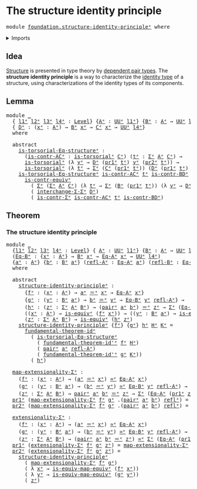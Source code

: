 # The structure identity principle

<pre class="Agda"><a id="45" class="Keyword">module</a> <a id="52" href="foundation.structure-identity-principle%25E1%25B5%2589.html" class="Module">foundation.structure-identity-principleᵉ</a> <a id="93" class="Keyword">where</a>
</pre>
<details><summary>Imports</summary>

<pre class="Agda"><a id="149" class="Keyword">open</a> <a id="154" class="Keyword">import</a> <a id="161" href="foundation.dependent-pair-types%25E1%25B5%2589.html" class="Module">foundation.dependent-pair-typesᵉ</a>
<a id="194" class="Keyword">open</a> <a id="199" class="Keyword">import</a> <a id="206" href="foundation.fundamental-theorem-of-identity-types%25E1%25B5%2589.html" class="Module">foundation.fundamental-theorem-of-identity-typesᵉ</a>
<a id="256" class="Keyword">open</a> <a id="261" class="Keyword">import</a> <a id="268" href="foundation.type-arithmetic-dependent-pair-types%25E1%25B5%2589.html" class="Module">foundation.type-arithmetic-dependent-pair-typesᵉ</a>
<a id="317" class="Keyword">open</a> <a id="322" class="Keyword">import</a> <a id="329" href="foundation.universe-levels%25E1%25B5%2589.html" class="Module">foundation.universe-levelsᵉ</a>

<a id="358" class="Keyword">open</a> <a id="363" class="Keyword">import</a> <a id="370" href="foundation-core.contractible-types%25E1%25B5%2589.html" class="Module">foundation-core.contractible-typesᵉ</a>
<a id="406" class="Keyword">open</a> <a id="411" class="Keyword">import</a> <a id="418" href="foundation-core.equivalences%25E1%25B5%2589.html" class="Module">foundation-core.equivalencesᵉ</a>
<a id="448" class="Keyword">open</a> <a id="453" class="Keyword">import</a> <a id="460" href="foundation-core.identity-types%25E1%25B5%2589.html" class="Module">foundation-core.identity-typesᵉ</a>
<a id="492" class="Keyword">open</a> <a id="497" class="Keyword">import</a> <a id="504" href="foundation-core.torsorial-type-families%25E1%25B5%2589.html" class="Module">foundation-core.torsorial-type-familiesᵉ</a>
</pre>
</details>

## Idea

[Structure](foundation.structure.md) is presented in type theory by
[dependent pair types](foundation.dependent-pair-types.md). The **structure
identity principle** is a way to characterize the
[identity type](foundation-core.identity-types.md) of a structure, using
characterizations of the identity types of its components.

## Lemma

<pre class="Agda"><a id="916" class="Keyword">module</a> <a id="923" href="foundation.structure-identity-principle%25E1%25B5%2589.html#923" class="Module">_</a>
  <a id="927" class="Symbol">{</a> <a id="929" href="foundation.structure-identity-principle%25E1%25B5%2589.html#929" class="Bound">l1ᵉ</a> <a id="933" href="foundation.structure-identity-principle%25E1%25B5%2589.html#933" class="Bound">l2ᵉ</a> <a id="937" href="foundation.structure-identity-principle%25E1%25B5%2589.html#937" class="Bound">l3ᵉ</a> <a id="941" href="foundation.structure-identity-principle%25E1%25B5%2589.html#941" class="Bound">l4ᵉ</a> <a id="945" class="Symbol">:</a> <a id="947" href="Agda.Primitive.html#742" class="Postulate">Level</a><a id="952" class="Symbol">}</a> <a id="954" class="Symbol">{</a><a id="955" href="foundation.structure-identity-principle%25E1%25B5%2589.html#955" class="Bound">Aᵉ</a> <a id="958" class="Symbol">:</a> <a id="960" href="Agda.Primitive.html#429" class="Primitive">UUᵉ</a> <a id="964" href="foundation.structure-identity-principle%25E1%25B5%2589.html#929" class="Bound">l1ᵉ</a><a id="967" class="Symbol">}</a> <a id="969" class="Symbol">{</a><a id="970" href="foundation.structure-identity-principle%25E1%25B5%2589.html#970" class="Bound">Bᵉ</a> <a id="973" class="Symbol">:</a> <a id="975" href="foundation.structure-identity-principle%25E1%25B5%2589.html#955" class="Bound">Aᵉ</a> <a id="978" class="Symbol">→</a> <a id="980" href="Agda.Primitive.html#429" class="Primitive">UUᵉ</a> <a id="984" href="foundation.structure-identity-principle%25E1%25B5%2589.html#933" class="Bound">l2ᵉ</a><a id="987" class="Symbol">}</a> <a id="989" class="Symbol">{</a><a id="990" href="foundation.structure-identity-principle%25E1%25B5%2589.html#990" class="Bound">Cᵉ</a> <a id="993" class="Symbol">:</a> <a id="995" href="foundation.structure-identity-principle%25E1%25B5%2589.html#955" class="Bound">Aᵉ</a> <a id="998" class="Symbol">→</a> <a id="1000" href="Agda.Primitive.html#429" class="Primitive">UUᵉ</a> <a id="1004" href="foundation.structure-identity-principle%25E1%25B5%2589.html#937" class="Bound">l3ᵉ</a><a id="1007" class="Symbol">}</a>
  <a id="1011" class="Symbol">{</a> <a id="1013" href="foundation.structure-identity-principle%25E1%25B5%2589.html#1013" class="Bound">Dᵉ</a> <a id="1016" class="Symbol">:</a> <a id="1018" class="Symbol">(</a><a id="1019" href="foundation.structure-identity-principle%25E1%25B5%2589.html#1019" class="Bound">xᵉ</a> <a id="1022" class="Symbol">:</a> <a id="1024" href="foundation.structure-identity-principle%25E1%25B5%2589.html#955" class="Bound">Aᵉ</a><a id="1026" class="Symbol">)</a> <a id="1028" class="Symbol">→</a> <a id="1030" href="foundation.structure-identity-principle%25E1%25B5%2589.html#970" class="Bound">Bᵉ</a> <a id="1033" href="foundation.structure-identity-principle%25E1%25B5%2589.html#1019" class="Bound">xᵉ</a> <a id="1036" class="Symbol">→</a> <a id="1038" href="foundation.structure-identity-principle%25E1%25B5%2589.html#990" class="Bound">Cᵉ</a> <a id="1041" href="foundation.structure-identity-principle%25E1%25B5%2589.html#1019" class="Bound">xᵉ</a> <a id="1044" class="Symbol">→</a> <a id="1046" href="Agda.Primitive.html#429" class="Primitive">UUᵉ</a> <a id="1050" href="foundation.structure-identity-principle%25E1%25B5%2589.html#941" class="Bound">l4ᵉ</a><a id="1053" class="Symbol">}</a>
  <a id="1057" class="Keyword">where</a>

  <a id="1066" class="Keyword">abstract</a>
    <a id="1079" href="foundation.structure-identity-principle%25E1%25B5%2589.html#1079" class="Function">is-torsorial-Eq-structureᵉ</a> <a id="1106" class="Symbol">:</a>
      <a id="1114" class="Symbol">(</a><a id="1115" href="foundation.structure-identity-principle%25E1%25B5%2589.html#1115" class="Bound">is-contr-ACᵉ</a> <a id="1128" class="Symbol">:</a> <a id="1130" href="foundation-core.torsorial-type-families%25E1%25B5%2589.html#2479" class="Function">is-torsorialᵉ</a> <a id="1144" href="foundation.structure-identity-principle%25E1%25B5%2589.html#990" class="Bound">Cᵉ</a><a id="1146" class="Symbol">)</a> <a id="1148" class="Symbol">(</a><a id="1149" href="foundation.structure-identity-principle%25E1%25B5%2589.html#1149" class="Bound">tᵉ</a> <a id="1152" class="Symbol">:</a> <a id="1154" href="foundation.dependent-pair-types%25E1%25B5%2589.html#585" class="Record">Σᵉ</a> <a id="1157" href="foundation.structure-identity-principle%25E1%25B5%2589.html#955" class="Bound">Aᵉ</a> <a id="1160" href="foundation.structure-identity-principle%25E1%25B5%2589.html#990" class="Bound">Cᵉ</a><a id="1162" class="Symbol">)</a> <a id="1164" class="Symbol">→</a>
      <a id="1172" href="foundation-core.torsorial-type-families%25E1%25B5%2589.html#2479" class="Function">is-torsorialᵉ</a> <a id="1186" class="Symbol">(λ</a> <a id="1189" href="foundation.structure-identity-principle%25E1%25B5%2589.html#1189" class="Bound">yᵉ</a> <a id="1192" class="Symbol">→</a> <a id="1194" href="foundation.structure-identity-principle%25E1%25B5%2589.html#1013" class="Bound">Dᵉ</a> <a id="1197" class="Symbol">(</a><a id="1198" href="foundation.dependent-pair-types%25E1%25B5%2589.html#697" class="Field">pr1ᵉ</a> <a id="1203" href="foundation.structure-identity-principle%25E1%25B5%2589.html#1149" class="Bound">tᵉ</a><a id="1205" class="Symbol">)</a> <a id="1207" href="foundation.structure-identity-principle%25E1%25B5%2589.html#1189" class="Bound">yᵉ</a> <a id="1210" class="Symbol">(</a><a id="1211" href="foundation.dependent-pair-types%25E1%25B5%2589.html#711" class="Field">pr2ᵉ</a> <a id="1216" href="foundation.structure-identity-principle%25E1%25B5%2589.html#1149" class="Bound">tᵉ</a><a id="1218" class="Symbol">))</a> <a id="1221" class="Symbol">→</a>
      <a id="1229" href="foundation-core.torsorial-type-families%25E1%25B5%2589.html#2479" class="Function">is-torsorialᵉ</a> <a id="1243" class="Symbol">(λ</a> <a id="1246" href="foundation.structure-identity-principle%25E1%25B5%2589.html#1246" class="Bound">tᵉ</a> <a id="1249" class="Symbol">→</a> <a id="1251" href="foundation.dependent-pair-types%25E1%25B5%2589.html#585" class="Record">Σᵉ</a> <a id="1254" class="Symbol">(</a><a id="1255" href="foundation.structure-identity-principle%25E1%25B5%2589.html#990" class="Bound">Cᵉ</a> <a id="1258" class="Symbol">(</a><a id="1259" href="foundation.dependent-pair-types%25E1%25B5%2589.html#697" class="Field">pr1ᵉ</a> <a id="1264" href="foundation.structure-identity-principle%25E1%25B5%2589.html#1246" class="Bound">tᵉ</a><a id="1266" class="Symbol">))</a> <a id="1269" class="Symbol">(</a><a id="1270" href="foundation.structure-identity-principle%25E1%25B5%2589.html#1013" class="Bound">Dᵉ</a> <a id="1273" class="Symbol">(</a><a id="1274" href="foundation.dependent-pair-types%25E1%25B5%2589.html#697" class="Field">pr1ᵉ</a> <a id="1279" href="foundation.structure-identity-principle%25E1%25B5%2589.html#1246" class="Bound">tᵉ</a><a id="1281" class="Symbol">)</a> <a id="1283" class="Symbol">(</a><a id="1284" href="foundation.dependent-pair-types%25E1%25B5%2589.html#711" class="Field">pr2ᵉ</a> <a id="1289" href="foundation.structure-identity-principle%25E1%25B5%2589.html#1246" class="Bound">tᵉ</a><a id="1291" class="Symbol">)))</a>
    <a id="1299" href="foundation.structure-identity-principle%25E1%25B5%2589.html#1079" class="Function">is-torsorial-Eq-structureᵉ</a> <a id="1326" href="foundation.structure-identity-principle%25E1%25B5%2589.html#1326" class="Bound">is-contr-ACᵉ</a> <a id="1339" href="foundation.structure-identity-principle%25E1%25B5%2589.html#1339" class="Bound">tᵉ</a> <a id="1342" href="foundation.structure-identity-principle%25E1%25B5%2589.html#1342" class="Bound">is-contr-BDᵉ</a> <a id="1355" class="Symbol">=</a>
      <a id="1363" href="foundation-core.contractible-types%25E1%25B5%2589.html#2606" class="Function">is-contr-equivᵉ</a>
        <a id="1387" class="Symbol">(</a> <a id="1389" href="foundation.dependent-pair-types%25E1%25B5%2589.html#585" class="Record">Σᵉ</a> <a id="1392" class="Symbol">(</a><a id="1393" href="foundation.dependent-pair-types%25E1%25B5%2589.html#585" class="Record">Σᵉ</a> <a id="1396" href="foundation.structure-identity-principle%25E1%25B5%2589.html#955" class="Bound">Aᵉ</a> <a id="1399" href="foundation.structure-identity-principle%25E1%25B5%2589.html#990" class="Bound">Cᵉ</a><a id="1401" class="Symbol">)</a> <a id="1403" class="Symbol">(λ</a> <a id="1406" href="foundation.structure-identity-principle%25E1%25B5%2589.html#1406" class="Bound">tᵉ</a> <a id="1409" class="Symbol">→</a> <a id="1411" href="foundation.dependent-pair-types%25E1%25B5%2589.html#585" class="Record">Σᵉ</a> <a id="1414" class="Symbol">(</a><a id="1415" href="foundation.structure-identity-principle%25E1%25B5%2589.html#970" class="Bound">Bᵉ</a> <a id="1418" class="Symbol">(</a><a id="1419" href="foundation.dependent-pair-types%25E1%25B5%2589.html#697" class="Field">pr1ᵉ</a> <a id="1424" href="foundation.structure-identity-principle%25E1%25B5%2589.html#1406" class="Bound">tᵉ</a><a id="1426" class="Symbol">))</a> <a id="1429" class="Symbol">(λ</a> <a id="1432" href="foundation.structure-identity-principle%25E1%25B5%2589.html#1432" class="Bound">yᵉ</a> <a id="1435" class="Symbol">→</a> <a id="1437" href="foundation.structure-identity-principle%25E1%25B5%2589.html#1013" class="Bound">Dᵉ</a> <a id="1440" class="Symbol">(</a><a id="1441" href="foundation.dependent-pair-types%25E1%25B5%2589.html#697" class="Field">pr1ᵉ</a> <a id="1446" href="foundation.structure-identity-principle%25E1%25B5%2589.html#1406" class="Bound">tᵉ</a><a id="1448" class="Symbol">)</a> <a id="1450" href="foundation.structure-identity-principle%25E1%25B5%2589.html#1432" class="Bound">yᵉ</a> <a id="1453" class="Symbol">(</a><a id="1454" href="foundation.dependent-pair-types%25E1%25B5%2589.html#711" class="Field">pr2ᵉ</a> <a id="1459" href="foundation.structure-identity-principle%25E1%25B5%2589.html#1406" class="Bound">tᵉ</a><a id="1461" class="Symbol">))))</a>
        <a id="1474" class="Symbol">(</a> <a id="1476" href="foundation.type-arithmetic-dependent-pair-types%25E1%25B5%2589.html#11172" class="Function">interchange-Σ-Σᵉ</a> <a id="1493" href="foundation.structure-identity-principle%25E1%25B5%2589.html#1013" class="Bound">Dᵉ</a><a id="1495" class="Symbol">)</a>
        <a id="1505" class="Symbol">(</a> <a id="1507" href="foundation-core.contractible-types%25E1%25B5%2589.html#5868" class="Function">is-contr-Σᵉ</a> <a id="1519" href="foundation.structure-identity-principle%25E1%25B5%2589.html#1326" class="Bound">is-contr-ACᵉ</a> <a id="1532" href="foundation.structure-identity-principle%25E1%25B5%2589.html#1339" class="Bound">tᵉ</a> <a id="1535" href="foundation.structure-identity-principle%25E1%25B5%2589.html#1342" class="Bound">is-contr-BDᵉ</a><a id="1547" class="Symbol">)</a>
</pre>
## Theorem

### The structure identity principle

<pre class="Agda"><a id="1612" class="Keyword">module</a> <a id="1619" href="foundation.structure-identity-principle%25E1%25B5%2589.html#1619" class="Module">_</a>
  <a id="1623" class="Symbol">{</a><a id="1624" href="foundation.structure-identity-principle%25E1%25B5%2589.html#1624" class="Bound">l1ᵉ</a> <a id="1628" href="foundation.structure-identity-principle%25E1%25B5%2589.html#1628" class="Bound">l2ᵉ</a> <a id="1632" href="foundation.structure-identity-principle%25E1%25B5%2589.html#1632" class="Bound">l3ᵉ</a> <a id="1636" href="foundation.structure-identity-principle%25E1%25B5%2589.html#1636" class="Bound">l4ᵉ</a> <a id="1640" class="Symbol">:</a> <a id="1642" href="Agda.Primitive.html#742" class="Postulate">Level</a><a id="1647" class="Symbol">}</a> <a id="1649" class="Symbol">{</a> <a id="1651" href="foundation.structure-identity-principle%25E1%25B5%2589.html#1651" class="Bound">Aᵉ</a> <a id="1654" class="Symbol">:</a> <a id="1656" href="Agda.Primitive.html#429" class="Primitive">UUᵉ</a> <a id="1660" href="foundation.structure-identity-principle%25E1%25B5%2589.html#1624" class="Bound">l1ᵉ</a><a id="1663" class="Symbol">}</a> <a id="1665" class="Symbol">{</a><a id="1666" href="foundation.structure-identity-principle%25E1%25B5%2589.html#1666" class="Bound">Bᵉ</a> <a id="1669" class="Symbol">:</a> <a id="1671" href="foundation.structure-identity-principle%25E1%25B5%2589.html#1651" class="Bound">Aᵉ</a> <a id="1674" class="Symbol">→</a> <a id="1676" href="Agda.Primitive.html#429" class="Primitive">UUᵉ</a> <a id="1680" href="foundation.structure-identity-principle%25E1%25B5%2589.html#1628" class="Bound">l2ᵉ</a><a id="1683" class="Symbol">}</a> <a id="1685" class="Symbol">{</a><a id="1686" href="foundation.structure-identity-principle%25E1%25B5%2589.html#1686" class="Bound">Eq-Aᵉ</a> <a id="1692" class="Symbol">:</a> <a id="1694" href="foundation.structure-identity-principle%25E1%25B5%2589.html#1651" class="Bound">Aᵉ</a> <a id="1697" class="Symbol">→</a> <a id="1699" href="Agda.Primitive.html#429" class="Primitive">UUᵉ</a> <a id="1703" href="foundation.structure-identity-principle%25E1%25B5%2589.html#1632" class="Bound">l3ᵉ</a><a id="1706" class="Symbol">}</a>
  <a id="1710" class="Symbol">(</a><a id="1711" href="foundation.structure-identity-principle%25E1%25B5%2589.html#1711" class="Bound">Eq-Bᵉ</a> <a id="1717" class="Symbol">:</a> <a id="1719" class="Symbol">{</a><a id="1720" href="foundation.structure-identity-principle%25E1%25B5%2589.html#1720" class="Bound">xᵉ</a> <a id="1723" class="Symbol">:</a> <a id="1725" href="foundation.structure-identity-principle%25E1%25B5%2589.html#1651" class="Bound">Aᵉ</a><a id="1727" class="Symbol">}</a> <a id="1729" class="Symbol">→</a> <a id="1731" href="foundation.structure-identity-principle%25E1%25B5%2589.html#1666" class="Bound">Bᵉ</a> <a id="1734" href="foundation.structure-identity-principle%25E1%25B5%2589.html#1720" class="Bound">xᵉ</a> <a id="1737" class="Symbol">→</a> <a id="1739" href="foundation.structure-identity-principle%25E1%25B5%2589.html#1686" class="Bound">Eq-Aᵉ</a> <a id="1745" href="foundation.structure-identity-principle%25E1%25B5%2589.html#1720" class="Bound">xᵉ</a> <a id="1748" class="Symbol">→</a> <a id="1750" href="Agda.Primitive.html#429" class="Primitive">UUᵉ</a> <a id="1754" href="foundation.structure-identity-principle%25E1%25B5%2589.html#1636" class="Bound">l4ᵉ</a><a id="1757" class="Symbol">)</a>
  <a id="1761" class="Symbol">{</a><a id="1762" href="foundation.structure-identity-principle%25E1%25B5%2589.html#1762" class="Bound">aᵉ</a> <a id="1765" class="Symbol">:</a> <a id="1767" href="foundation.structure-identity-principle%25E1%25B5%2589.html#1651" class="Bound">Aᵉ</a><a id="1769" class="Symbol">}</a> <a id="1771" class="Symbol">{</a><a id="1772" href="foundation.structure-identity-principle%25E1%25B5%2589.html#1772" class="Bound">bᵉ</a> <a id="1775" class="Symbol">:</a> <a id="1777" href="foundation.structure-identity-principle%25E1%25B5%2589.html#1666" class="Bound">Bᵉ</a> <a id="1780" href="foundation.structure-identity-principle%25E1%25B5%2589.html#1762" class="Bound">aᵉ</a><a id="1782" class="Symbol">}</a> <a id="1784" class="Symbol">(</a><a id="1785" href="foundation.structure-identity-principle%25E1%25B5%2589.html#1785" class="Bound">refl-Aᵉ</a> <a id="1793" class="Symbol">:</a> <a id="1795" href="foundation.structure-identity-principle%25E1%25B5%2589.html#1686" class="Bound">Eq-Aᵉ</a> <a id="1801" href="foundation.structure-identity-principle%25E1%25B5%2589.html#1762" class="Bound">aᵉ</a><a id="1803" class="Symbol">)</a> <a id="1805" class="Symbol">(</a><a id="1806" href="foundation.structure-identity-principle%25E1%25B5%2589.html#1806" class="Bound">refl-Bᵉ</a> <a id="1814" class="Symbol">:</a> <a id="1816" href="foundation.structure-identity-principle%25E1%25B5%2589.html#1711" class="Bound">Eq-Bᵉ</a> <a id="1822" href="foundation.structure-identity-principle%25E1%25B5%2589.html#1772" class="Bound">bᵉ</a> <a id="1825" href="foundation.structure-identity-principle%25E1%25B5%2589.html#1785" class="Bound">refl-Aᵉ</a><a id="1832" class="Symbol">)</a>
  <a id="1836" class="Keyword">where</a>

  <a id="1845" class="Keyword">abstract</a>
    <a id="1858" href="foundation.structure-identity-principle%25E1%25B5%2589.html#1858" class="Function">structure-identity-principleᵉ</a> <a id="1888" class="Symbol">:</a>
      <a id="1896" class="Symbol">{</a><a id="1897" href="foundation.structure-identity-principle%25E1%25B5%2589.html#1897" class="Bound">fᵉ</a> <a id="1900" class="Symbol">:</a> <a id="1902" class="Symbol">(</a><a id="1903" href="foundation.structure-identity-principle%25E1%25B5%2589.html#1903" class="Bound">xᵉ</a> <a id="1906" class="Symbol">:</a> <a id="1908" href="foundation.structure-identity-principle%25E1%25B5%2589.html#1651" class="Bound">Aᵉ</a><a id="1910" class="Symbol">)</a> <a id="1912" class="Symbol">→</a> <a id="1914" href="foundation.structure-identity-principle%25E1%25B5%2589.html#1762" class="Bound">aᵉ</a> <a id="1917" href="foundation-core.identity-types%25E1%25B5%2589.html#2730" class="Function Operator">＝ᵉ</a> <a id="1920" href="foundation.structure-identity-principle%25E1%25B5%2589.html#1903" class="Bound">xᵉ</a> <a id="1923" class="Symbol">→</a> <a id="1925" href="foundation.structure-identity-principle%25E1%25B5%2589.html#1686" class="Bound">Eq-Aᵉ</a> <a id="1931" href="foundation.structure-identity-principle%25E1%25B5%2589.html#1903" class="Bound">xᵉ</a><a id="1933" class="Symbol">}</a>
      <a id="1941" class="Symbol">{</a><a id="1942" href="foundation.structure-identity-principle%25E1%25B5%2589.html#1942" class="Bound">gᵉ</a> <a id="1945" class="Symbol">:</a> <a id="1947" class="Symbol">(</a><a id="1948" href="foundation.structure-identity-principle%25E1%25B5%2589.html#1948" class="Bound">yᵉ</a> <a id="1951" class="Symbol">:</a> <a id="1953" href="foundation.structure-identity-principle%25E1%25B5%2589.html#1666" class="Bound">Bᵉ</a> <a id="1956" href="foundation.structure-identity-principle%25E1%25B5%2589.html#1762" class="Bound">aᵉ</a><a id="1958" class="Symbol">)</a> <a id="1960" class="Symbol">→</a> <a id="1962" href="foundation.structure-identity-principle%25E1%25B5%2589.html#1772" class="Bound">bᵉ</a> <a id="1965" href="foundation-core.identity-types%25E1%25B5%2589.html#2730" class="Function Operator">＝ᵉ</a> <a id="1968" href="foundation.structure-identity-principle%25E1%25B5%2589.html#1948" class="Bound">yᵉ</a> <a id="1971" class="Symbol">→</a> <a id="1973" href="foundation.structure-identity-principle%25E1%25B5%2589.html#1711" class="Bound">Eq-Bᵉ</a> <a id="1979" href="foundation.structure-identity-principle%25E1%25B5%2589.html#1948" class="Bound">yᵉ</a> <a id="1982" href="foundation.structure-identity-principle%25E1%25B5%2589.html#1785" class="Bound">refl-Aᵉ</a><a id="1989" class="Symbol">}</a> <a id="1991" class="Symbol">→</a>
      <a id="1999" class="Symbol">(</a><a id="2000" href="foundation.structure-identity-principle%25E1%25B5%2589.html#2000" class="Bound">hᵉ</a> <a id="2003" class="Symbol">:</a> <a id="2005" class="Symbol">(</a><a id="2006" href="foundation.structure-identity-principle%25E1%25B5%2589.html#2006" class="Bound">zᵉ</a> <a id="2009" class="Symbol">:</a> <a id="2011" href="foundation.dependent-pair-types%25E1%25B5%2589.html#585" class="Record">Σᵉ</a> <a id="2014" href="foundation.structure-identity-principle%25E1%25B5%2589.html#1651" class="Bound">Aᵉ</a> <a id="2017" href="foundation.structure-identity-principle%25E1%25B5%2589.html#1666" class="Bound">Bᵉ</a><a id="2019" class="Symbol">)</a> <a id="2021" class="Symbol">→</a> <a id="2023" class="Symbol">(</a><a id="2024" href="foundation.dependent-pair-types%25E1%25B5%2589.html#679" class="InductiveConstructor">pairᵉ</a> <a id="2030" href="foundation.structure-identity-principle%25E1%25B5%2589.html#1762" class="Bound">aᵉ</a> <a id="2033" href="foundation.structure-identity-principle%25E1%25B5%2589.html#1772" class="Bound">bᵉ</a><a id="2035" class="Symbol">)</a> <a id="2037" href="foundation-core.identity-types%25E1%25B5%2589.html#2730" class="Function Operator">＝ᵉ</a> <a id="2040" href="foundation.structure-identity-principle%25E1%25B5%2589.html#2006" class="Bound">zᵉ</a> <a id="2043" class="Symbol">→</a> <a id="2045" href="foundation.dependent-pair-types%25E1%25B5%2589.html#585" class="Record">Σᵉ</a> <a id="2048" class="Symbol">(</a><a id="2049" href="foundation.structure-identity-principle%25E1%25B5%2589.html#1686" class="Bound">Eq-Aᵉ</a> <a id="2055" class="Symbol">(</a><a id="2056" href="foundation.dependent-pair-types%25E1%25B5%2589.html#697" class="Field">pr1ᵉ</a> <a id="2061" href="foundation.structure-identity-principle%25E1%25B5%2589.html#2006" class="Bound">zᵉ</a><a id="2063" class="Symbol">))</a> <a id="2066" class="Symbol">(</a><a id="2067" href="foundation.structure-identity-principle%25E1%25B5%2589.html#1711" class="Bound">Eq-Bᵉ</a> <a id="2073" class="Symbol">(</a><a id="2074" href="foundation.dependent-pair-types%25E1%25B5%2589.html#711" class="Field">pr2ᵉ</a> <a id="2079" href="foundation.structure-identity-principle%25E1%25B5%2589.html#2006" class="Bound">zᵉ</a><a id="2081" class="Symbol">)))</a> <a id="2085" class="Symbol">→</a>
      <a id="2093" class="Symbol">((</a><a id="2095" href="foundation.structure-identity-principle%25E1%25B5%2589.html#2095" class="Bound">xᵉ</a> <a id="2098" class="Symbol">:</a> <a id="2100" href="foundation.structure-identity-principle%25E1%25B5%2589.html#1651" class="Bound">Aᵉ</a><a id="2102" class="Symbol">)</a> <a id="2104" class="Symbol">→</a> <a id="2106" href="foundation-core.equivalences%25E1%25B5%2589.html#1553" class="Function">is-equivᵉ</a> <a id="2116" class="Symbol">(</a><a id="2117" href="foundation.structure-identity-principle%25E1%25B5%2589.html#1897" class="Bound">fᵉ</a> <a id="2120" href="foundation.structure-identity-principle%25E1%25B5%2589.html#2095" class="Bound">xᵉ</a><a id="2122" class="Symbol">))</a> <a id="2125" class="Symbol">→</a> <a id="2127" class="Symbol">((</a><a id="2129" href="foundation.structure-identity-principle%25E1%25B5%2589.html#2129" class="Bound">yᵉ</a> <a id="2132" class="Symbol">:</a> <a id="2134" href="foundation.structure-identity-principle%25E1%25B5%2589.html#1666" class="Bound">Bᵉ</a> <a id="2137" href="foundation.structure-identity-principle%25E1%25B5%2589.html#1762" class="Bound">aᵉ</a><a id="2139" class="Symbol">)</a> <a id="2141" class="Symbol">→</a> <a id="2143" href="foundation-core.equivalences%25E1%25B5%2589.html#1553" class="Function">is-equivᵉ</a> <a id="2153" class="Symbol">(</a><a id="2154" href="foundation.structure-identity-principle%25E1%25B5%2589.html#1942" class="Bound">gᵉ</a> <a id="2157" href="foundation.structure-identity-principle%25E1%25B5%2589.html#2129" class="Bound">yᵉ</a><a id="2159" class="Symbol">))</a> <a id="2162" class="Symbol">→</a>
      <a id="2170" class="Symbol">(</a><a id="2171" href="foundation.structure-identity-principle%25E1%25B5%2589.html#2171" class="Bound">zᵉ</a> <a id="2174" class="Symbol">:</a> <a id="2176" href="foundation.dependent-pair-types%25E1%25B5%2589.html#585" class="Record">Σᵉ</a> <a id="2179" href="foundation.structure-identity-principle%25E1%25B5%2589.html#1651" class="Bound">Aᵉ</a> <a id="2182" href="foundation.structure-identity-principle%25E1%25B5%2589.html#1666" class="Bound">Bᵉ</a><a id="2184" class="Symbol">)</a> <a id="2186" class="Symbol">→</a> <a id="2188" href="foundation-core.equivalences%25E1%25B5%2589.html#1553" class="Function">is-equivᵉ</a> <a id="2198" class="Symbol">(</a><a id="2199" href="foundation.structure-identity-principle%25E1%25B5%2589.html#2000" class="Bound">hᵉ</a> <a id="2202" href="foundation.structure-identity-principle%25E1%25B5%2589.html#2171" class="Bound">zᵉ</a><a id="2204" class="Symbol">)</a>
    <a id="2210" href="foundation.structure-identity-principle%25E1%25B5%2589.html#1858" class="Function">structure-identity-principleᵉ</a> <a id="2240" class="Symbol">{</a><a id="2241" href="foundation.structure-identity-principle%25E1%25B5%2589.html#2241" class="Bound">fᵉ</a><a id="2243" class="Symbol">}</a> <a id="2245" class="Symbol">{</a><a id="2246" href="foundation.structure-identity-principle%25E1%25B5%2589.html#2246" class="Bound">gᵉ</a><a id="2248" class="Symbol">}</a> <a id="2250" href="foundation.structure-identity-principle%25E1%25B5%2589.html#2250" class="Bound">hᵉ</a> <a id="2253" href="foundation.structure-identity-principle%25E1%25B5%2589.html#2253" class="Bound">Hᵉ</a> <a id="2256" href="foundation.structure-identity-principle%25E1%25B5%2589.html#2256" class="Bound">Kᵉ</a> <a id="2259" class="Symbol">=</a>
      <a id="2267" href="foundation.fundamental-theorem-of-identity-types%25E1%25B5%2589.html#2064" class="Function">fundamental-theorem-idᵉ</a>
        <a id="2299" class="Symbol">(</a> <a id="2301" href="foundation.structure-identity-principle%25E1%25B5%2589.html#1079" class="Function">is-torsorial-Eq-structureᵉ</a>
          <a id="2338" class="Symbol">(</a> <a id="2340" href="foundation.fundamental-theorem-of-identity-types%25E1%25B5%2589.html#2352" class="Function">fundamental-theorem-id&#39;ᵉ</a> <a id="2365" href="foundation.structure-identity-principle%25E1%25B5%2589.html#2241" class="Bound">fᵉ</a> <a id="2368" href="foundation.structure-identity-principle%25E1%25B5%2589.html#2253" class="Bound">Hᵉ</a><a id="2370" class="Symbol">)</a>
          <a id="2382" class="Symbol">(</a> <a id="2384" href="foundation.dependent-pair-types%25E1%25B5%2589.html#679" class="InductiveConstructor">pairᵉ</a> <a id="2390" href="foundation.structure-identity-principle%25E1%25B5%2589.html#1762" class="Bound">aᵉ</a> <a id="2393" href="foundation.structure-identity-principle%25E1%25B5%2589.html#1785" class="Bound">refl-Aᵉ</a><a id="2400" class="Symbol">)</a>
          <a id="2412" class="Symbol">(</a> <a id="2414" href="foundation.fundamental-theorem-of-identity-types%25E1%25B5%2589.html#2352" class="Function">fundamental-theorem-id&#39;ᵉ</a> <a id="2439" href="foundation.structure-identity-principle%25E1%25B5%2589.html#2246" class="Bound">gᵉ</a> <a id="2442" href="foundation.structure-identity-principle%25E1%25B5%2589.html#2256" class="Bound">Kᵉ</a><a id="2444" class="Symbol">))</a>
        <a id="2455" class="Symbol">(</a> <a id="2457" href="foundation.structure-identity-principle%25E1%25B5%2589.html#2250" class="Bound">hᵉ</a><a id="2459" class="Symbol">)</a>

  <a id="2464" href="foundation.structure-identity-principle%25E1%25B5%2589.html#2464" class="Function">map-extensionality-Σᵉ</a> <a id="2486" class="Symbol">:</a>
    <a id="2492" class="Symbol">(</a><a id="2493" href="foundation.structure-identity-principle%25E1%25B5%2589.html#2493" class="Bound">fᵉ</a> <a id="2496" class="Symbol">:</a> <a id="2498" class="Symbol">(</a><a id="2499" href="foundation.structure-identity-principle%25E1%25B5%2589.html#2499" class="Bound">xᵉ</a> <a id="2502" class="Symbol">:</a> <a id="2504" href="foundation.structure-identity-principle%25E1%25B5%2589.html#1651" class="Bound">Aᵉ</a><a id="2506" class="Symbol">)</a> <a id="2508" class="Symbol">→</a> <a id="2510" class="Symbol">(</a><a id="2511" href="foundation.structure-identity-principle%25E1%25B5%2589.html#1762" class="Bound">aᵉ</a> <a id="2514" href="foundation-core.identity-types%25E1%25B5%2589.html#2730" class="Function Operator">＝ᵉ</a> <a id="2517" href="foundation.structure-identity-principle%25E1%25B5%2589.html#2499" class="Bound">xᵉ</a><a id="2519" class="Symbol">)</a> <a id="2521" href="foundation-core.equivalences%25E1%25B5%2589.html#2662" class="Function Operator">≃ᵉ</a> <a id="2524" href="foundation.structure-identity-principle%25E1%25B5%2589.html#1686" class="Bound">Eq-Aᵉ</a> <a id="2530" href="foundation.structure-identity-principle%25E1%25B5%2589.html#2499" class="Bound">xᵉ</a><a id="2532" class="Symbol">)</a>
    <a id="2538" class="Symbol">(</a><a id="2539" href="foundation.structure-identity-principle%25E1%25B5%2589.html#2539" class="Bound">gᵉ</a> <a id="2542" class="Symbol">:</a> <a id="2544" class="Symbol">(</a><a id="2545" href="foundation.structure-identity-principle%25E1%25B5%2589.html#2545" class="Bound">yᵉ</a> <a id="2548" class="Symbol">:</a> <a id="2550" href="foundation.structure-identity-principle%25E1%25B5%2589.html#1666" class="Bound">Bᵉ</a> <a id="2553" href="foundation.structure-identity-principle%25E1%25B5%2589.html#1762" class="Bound">aᵉ</a><a id="2555" class="Symbol">)</a> <a id="2557" class="Symbol">→</a> <a id="2559" class="Symbol">(</a><a id="2560" href="foundation.structure-identity-principle%25E1%25B5%2589.html#1772" class="Bound">bᵉ</a> <a id="2563" href="foundation-core.identity-types%25E1%25B5%2589.html#2730" class="Function Operator">＝ᵉ</a> <a id="2566" href="foundation.structure-identity-principle%25E1%25B5%2589.html#2545" class="Bound">yᵉ</a><a id="2568" class="Symbol">)</a> <a id="2570" href="foundation-core.equivalences%25E1%25B5%2589.html#2662" class="Function Operator">≃ᵉ</a> <a id="2573" href="foundation.structure-identity-principle%25E1%25B5%2589.html#1711" class="Bound">Eq-Bᵉ</a> <a id="2579" href="foundation.structure-identity-principle%25E1%25B5%2589.html#2545" class="Bound">yᵉ</a> <a id="2582" href="foundation.structure-identity-principle%25E1%25B5%2589.html#1785" class="Bound">refl-Aᵉ</a><a id="2589" class="Symbol">)</a> <a id="2591" class="Symbol">→</a>
    <a id="2597" class="Symbol">(</a><a id="2598" href="foundation.structure-identity-principle%25E1%25B5%2589.html#2598" class="Bound">zᵉ</a> <a id="2601" class="Symbol">:</a> <a id="2603" href="foundation.dependent-pair-types%25E1%25B5%2589.html#585" class="Record">Σᵉ</a> <a id="2606" href="foundation.structure-identity-principle%25E1%25B5%2589.html#1651" class="Bound">Aᵉ</a> <a id="2609" href="foundation.structure-identity-principle%25E1%25B5%2589.html#1666" class="Bound">Bᵉ</a><a id="2611" class="Symbol">)</a> <a id="2613" class="Symbol">→</a> <a id="2615" href="foundation.dependent-pair-types%25E1%25B5%2589.html#679" class="InductiveConstructor">pairᵉ</a> <a id="2621" href="foundation.structure-identity-principle%25E1%25B5%2589.html#1762" class="Bound">aᵉ</a> <a id="2624" href="foundation.structure-identity-principle%25E1%25B5%2589.html#1772" class="Bound">bᵉ</a> <a id="2627" href="foundation-core.identity-types%25E1%25B5%2589.html#2730" class="Function Operator">＝ᵉ</a> <a id="2630" href="foundation.structure-identity-principle%25E1%25B5%2589.html#2598" class="Bound">zᵉ</a> <a id="2633" class="Symbol">→</a> <a id="2635" href="foundation.dependent-pair-types%25E1%25B5%2589.html#585" class="Record">Σᵉ</a> <a id="2638" class="Symbol">(</a><a id="2639" href="foundation.structure-identity-principle%25E1%25B5%2589.html#1686" class="Bound">Eq-Aᵉ</a> <a id="2645" class="Symbol">(</a><a id="2646" href="foundation.dependent-pair-types%25E1%25B5%2589.html#697" class="Field">pr1ᵉ</a> <a id="2651" href="foundation.structure-identity-principle%25E1%25B5%2589.html#2598" class="Bound">zᵉ</a><a id="2653" class="Symbol">))</a> <a id="2656" class="Symbol">(</a><a id="2657" href="foundation.structure-identity-principle%25E1%25B5%2589.html#1711" class="Bound">Eq-Bᵉ</a> <a id="2663" class="Symbol">(</a><a id="2664" href="foundation.dependent-pair-types%25E1%25B5%2589.html#711" class="Field">pr2ᵉ</a> <a id="2669" href="foundation.structure-identity-principle%25E1%25B5%2589.html#2598" class="Bound">zᵉ</a><a id="2671" class="Symbol">))</a>
  <a id="2676" href="foundation.dependent-pair-types%25E1%25B5%2589.html#697" class="Field">pr1ᵉ</a> <a id="2681" class="Symbol">(</a><a id="2682" href="foundation.structure-identity-principle%25E1%25B5%2589.html#2464" class="Function">map-extensionality-Σᵉ</a> <a id="2704" href="foundation.structure-identity-principle%25E1%25B5%2589.html#2704" class="Bound">fᵉ</a> <a id="2707" href="foundation.structure-identity-principle%25E1%25B5%2589.html#2707" class="Bound">gᵉ</a> <a id="2710" class="DottedPattern Symbol">.(</a><a id="2712" href="foundation.dependent-pair-types%25E1%25B5%2589.html#679" class="DottedPattern InductiveConstructor">pairᵉ</a> <a id="2718" href="foundation.structure-identity-principle%25E1%25B5%2589.html#1762" class="DottedPattern Bound">aᵉ</a> <a id="2721" href="foundation.structure-identity-principle%25E1%25B5%2589.html#1772" class="DottedPattern Bound">bᵉ</a><a id="2723" class="DottedPattern Symbol">)</a> <a id="2725" href="foundation-core.identity-types%25E1%25B5%2589.html#2694" class="InductiveConstructor">reflᵉ</a><a id="2730" class="Symbol">)</a> <a id="2732" class="Symbol">=</a> <a id="2734" href="foundation.structure-identity-principle%25E1%25B5%2589.html#1785" class="Bound">refl-Aᵉ</a>
  <a id="2744" href="foundation.dependent-pair-types%25E1%25B5%2589.html#711" class="Field">pr2ᵉ</a> <a id="2749" class="Symbol">(</a><a id="2750" href="foundation.structure-identity-principle%25E1%25B5%2589.html#2464" class="Function">map-extensionality-Σᵉ</a> <a id="2772" href="foundation.structure-identity-principle%25E1%25B5%2589.html#2772" class="Bound">fᵉ</a> <a id="2775" href="foundation.structure-identity-principle%25E1%25B5%2589.html#2775" class="Bound">gᵉ</a> <a id="2778" class="DottedPattern Symbol">.(</a><a id="2780" href="foundation.dependent-pair-types%25E1%25B5%2589.html#679" class="DottedPattern InductiveConstructor">pairᵉ</a> <a id="2786" href="foundation.structure-identity-principle%25E1%25B5%2589.html#1762" class="DottedPattern Bound">aᵉ</a> <a id="2789" href="foundation.structure-identity-principle%25E1%25B5%2589.html#1772" class="DottedPattern Bound">bᵉ</a><a id="2791" class="DottedPattern Symbol">)</a> <a id="2793" href="foundation-core.identity-types%25E1%25B5%2589.html#2694" class="InductiveConstructor">reflᵉ</a><a id="2798" class="Symbol">)</a> <a id="2800" class="Symbol">=</a> <a id="2802" href="foundation.structure-identity-principle%25E1%25B5%2589.html#1806" class="Bound">refl-Bᵉ</a>

  <a id="2813" href="foundation.structure-identity-principle%25E1%25B5%2589.html#2813" class="Function">extensionality-Σᵉ</a> <a id="2831" class="Symbol">:</a>
    <a id="2837" class="Symbol">(</a><a id="2838" href="foundation.structure-identity-principle%25E1%25B5%2589.html#2838" class="Bound">fᵉ</a> <a id="2841" class="Symbol">:</a> <a id="2843" class="Symbol">(</a><a id="2844" href="foundation.structure-identity-principle%25E1%25B5%2589.html#2844" class="Bound">xᵉ</a> <a id="2847" class="Symbol">:</a> <a id="2849" href="foundation.structure-identity-principle%25E1%25B5%2589.html#1651" class="Bound">Aᵉ</a><a id="2851" class="Symbol">)</a> <a id="2853" class="Symbol">→</a> <a id="2855" class="Symbol">(</a><a id="2856" href="foundation.structure-identity-principle%25E1%25B5%2589.html#1762" class="Bound">aᵉ</a> <a id="2859" href="foundation-core.identity-types%25E1%25B5%2589.html#2730" class="Function Operator">＝ᵉ</a> <a id="2862" href="foundation.structure-identity-principle%25E1%25B5%2589.html#2844" class="Bound">xᵉ</a><a id="2864" class="Symbol">)</a> <a id="2866" href="foundation-core.equivalences%25E1%25B5%2589.html#2662" class="Function Operator">≃ᵉ</a> <a id="2869" href="foundation.structure-identity-principle%25E1%25B5%2589.html#1686" class="Bound">Eq-Aᵉ</a> <a id="2875" href="foundation.structure-identity-principle%25E1%25B5%2589.html#2844" class="Bound">xᵉ</a><a id="2877" class="Symbol">)</a>
    <a id="2883" class="Symbol">(</a><a id="2884" href="foundation.structure-identity-principle%25E1%25B5%2589.html#2884" class="Bound">gᵉ</a> <a id="2887" class="Symbol">:</a> <a id="2889" class="Symbol">(</a><a id="2890" href="foundation.structure-identity-principle%25E1%25B5%2589.html#2890" class="Bound">yᵉ</a> <a id="2893" class="Symbol">:</a> <a id="2895" href="foundation.structure-identity-principle%25E1%25B5%2589.html#1666" class="Bound">Bᵉ</a> <a id="2898" href="foundation.structure-identity-principle%25E1%25B5%2589.html#1762" class="Bound">aᵉ</a><a id="2900" class="Symbol">)</a> <a id="2902" class="Symbol">→</a> <a id="2904" class="Symbol">(</a><a id="2905" href="foundation.structure-identity-principle%25E1%25B5%2589.html#1772" class="Bound">bᵉ</a> <a id="2908" href="foundation-core.identity-types%25E1%25B5%2589.html#2730" class="Function Operator">＝ᵉ</a> <a id="2911" href="foundation.structure-identity-principle%25E1%25B5%2589.html#2890" class="Bound">yᵉ</a><a id="2913" class="Symbol">)</a> <a id="2915" href="foundation-core.equivalences%25E1%25B5%2589.html#2662" class="Function Operator">≃ᵉ</a> <a id="2918" href="foundation.structure-identity-principle%25E1%25B5%2589.html#1711" class="Bound">Eq-Bᵉ</a> <a id="2924" href="foundation.structure-identity-principle%25E1%25B5%2589.html#2890" class="Bound">yᵉ</a> <a id="2927" href="foundation.structure-identity-principle%25E1%25B5%2589.html#1785" class="Bound">refl-Aᵉ</a><a id="2934" class="Symbol">)</a> <a id="2936" class="Symbol">→</a>
    <a id="2942" class="Symbol">(</a><a id="2943" href="foundation.structure-identity-principle%25E1%25B5%2589.html#2943" class="Bound">zᵉ</a> <a id="2946" class="Symbol">:</a> <a id="2948" href="foundation.dependent-pair-types%25E1%25B5%2589.html#585" class="Record">Σᵉ</a> <a id="2951" href="foundation.structure-identity-principle%25E1%25B5%2589.html#1651" class="Bound">Aᵉ</a> <a id="2954" href="foundation.structure-identity-principle%25E1%25B5%2589.html#1666" class="Bound">Bᵉ</a><a id="2956" class="Symbol">)</a> <a id="2958" class="Symbol">→</a> <a id="2960" class="Symbol">(</a><a id="2961" href="foundation.dependent-pair-types%25E1%25B5%2589.html#679" class="InductiveConstructor">pairᵉ</a> <a id="2967" href="foundation.structure-identity-principle%25E1%25B5%2589.html#1762" class="Bound">aᵉ</a> <a id="2970" href="foundation.structure-identity-principle%25E1%25B5%2589.html#1772" class="Bound">bᵉ</a> <a id="2973" href="foundation-core.identity-types%25E1%25B5%2589.html#2730" class="Function Operator">＝ᵉ</a> <a id="2976" href="foundation.structure-identity-principle%25E1%25B5%2589.html#2943" class="Bound">zᵉ</a><a id="2978" class="Symbol">)</a> <a id="2980" href="foundation-core.equivalences%25E1%25B5%2589.html#2662" class="Function Operator">≃ᵉ</a> <a id="2983" href="foundation.dependent-pair-types%25E1%25B5%2589.html#585" class="Record">Σᵉ</a> <a id="2986" class="Symbol">(</a><a id="2987" href="foundation.structure-identity-principle%25E1%25B5%2589.html#1686" class="Bound">Eq-Aᵉ</a> <a id="2993" class="Symbol">(</a><a id="2994" href="foundation.dependent-pair-types%25E1%25B5%2589.html#697" class="Field">pr1ᵉ</a> <a id="2999" href="foundation.structure-identity-principle%25E1%25B5%2589.html#2943" class="Bound">zᵉ</a><a id="3001" class="Symbol">))</a> <a id="3004" class="Symbol">(</a><a id="3005" href="foundation.structure-identity-principle%25E1%25B5%2589.html#1711" class="Bound">Eq-Bᵉ</a> <a id="3011" class="Symbol">(</a><a id="3012" href="foundation.dependent-pair-types%25E1%25B5%2589.html#711" class="Field">pr2ᵉ</a> <a id="3017" href="foundation.structure-identity-principle%25E1%25B5%2589.html#2943" class="Bound">zᵉ</a><a id="3019" class="Symbol">))</a>
  <a id="3024" href="foundation.dependent-pair-types%25E1%25B5%2589.html#697" class="Field">pr1ᵉ</a> <a id="3029" class="Symbol">(</a><a id="3030" href="foundation.structure-identity-principle%25E1%25B5%2589.html#2813" class="Function">extensionality-Σᵉ</a> <a id="3048" href="foundation.structure-identity-principle%25E1%25B5%2589.html#3048" class="Bound">fᵉ</a> <a id="3051" href="foundation.structure-identity-principle%25E1%25B5%2589.html#3051" class="Bound">gᵉ</a> <a id="3054" href="foundation.structure-identity-principle%25E1%25B5%2589.html#3054" class="Bound">zᵉ</a><a id="3056" class="Symbol">)</a> <a id="3058" class="Symbol">=</a> <a id="3060" href="foundation.structure-identity-principle%25E1%25B5%2589.html#2464" class="Function">map-extensionality-Σᵉ</a> <a id="3082" href="foundation.structure-identity-principle%25E1%25B5%2589.html#3048" class="Bound">fᵉ</a> <a id="3085" href="foundation.structure-identity-principle%25E1%25B5%2589.html#3051" class="Bound">gᵉ</a> <a id="3088" href="foundation.structure-identity-principle%25E1%25B5%2589.html#3054" class="Bound">zᵉ</a>
  <a id="3093" href="foundation.dependent-pair-types%25E1%25B5%2589.html#711" class="Field">pr2ᵉ</a> <a id="3098" class="Symbol">(</a><a id="3099" href="foundation.structure-identity-principle%25E1%25B5%2589.html#2813" class="Function">extensionality-Σᵉ</a> <a id="3117" href="foundation.structure-identity-principle%25E1%25B5%2589.html#3117" class="Bound">fᵉ</a> <a id="3120" href="foundation.structure-identity-principle%25E1%25B5%2589.html#3120" class="Bound">gᵉ</a> <a id="3123" href="foundation.structure-identity-principle%25E1%25B5%2589.html#3123" class="Bound">zᵉ</a><a id="3125" class="Symbol">)</a> <a id="3127" class="Symbol">=</a>
    <a id="3133" href="foundation.structure-identity-principle%25E1%25B5%2589.html#1858" class="Function">structure-identity-principleᵉ</a>
      <a id="3169" class="Symbol">(</a> <a id="3171" href="foundation.structure-identity-principle%25E1%25B5%2589.html#2464" class="Function">map-extensionality-Σᵉ</a> <a id="3193" href="foundation.structure-identity-principle%25E1%25B5%2589.html#3117" class="Bound">fᵉ</a> <a id="3196" href="foundation.structure-identity-principle%25E1%25B5%2589.html#3120" class="Bound">gᵉ</a><a id="3198" class="Symbol">)</a>
      <a id="3206" class="Symbol">(</a> <a id="3208" class="Symbol">λ</a> <a id="3210" href="foundation.structure-identity-principle%25E1%25B5%2589.html#3210" class="Bound">xᵉ</a> <a id="3213" class="Symbol">→</a> <a id="3215" href="foundation-core.equivalences%25E1%25B5%2589.html#2939" class="Function">is-equiv-map-equivᵉ</a> <a id="3235" class="Symbol">(</a><a id="3236" href="foundation.structure-identity-principle%25E1%25B5%2589.html#3117" class="Bound">fᵉ</a> <a id="3239" href="foundation.structure-identity-principle%25E1%25B5%2589.html#3210" class="Bound">xᵉ</a><a id="3241" class="Symbol">))</a>
      <a id="3250" class="Symbol">(</a> <a id="3252" class="Symbol">λ</a> <a id="3254" href="foundation.structure-identity-principle%25E1%25B5%2589.html#3254" class="Bound">yᵉ</a> <a id="3257" class="Symbol">→</a> <a id="3259" href="foundation-core.equivalences%25E1%25B5%2589.html#2939" class="Function">is-equiv-map-equivᵉ</a> <a id="3279" class="Symbol">(</a><a id="3280" href="foundation.structure-identity-principle%25E1%25B5%2589.html#3120" class="Bound">gᵉ</a> <a id="3283" href="foundation.structure-identity-principle%25E1%25B5%2589.html#3254" class="Bound">yᵉ</a><a id="3285" class="Symbol">))</a>
      <a id="3294" class="Symbol">(</a> <a id="3296" href="foundation.structure-identity-principle%25E1%25B5%2589.html#3123" class="Bound">zᵉ</a><a id="3298" class="Symbol">)</a>
</pre>
